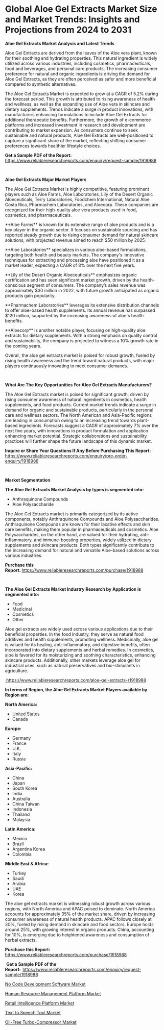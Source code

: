 <p><h1>Global Aloe Gel Extracts Market Size and Market Trends: Insights and Projections from 2024 to 2031</h1></p><p><strong>Aloe Gel Extracts Market Analysis and Latest Trends</strong></p>
<p><p>Aloe Gel Extracts are derived from the leaves of the Aloe vera plant, known for their soothing and hydrating properties. This natural ingredient is widely utilized across various industries, including cosmetics, pharmaceuticals, food and beverages, and personal care products. The increasing consumer preference for natural and organic ingredients is driving the demand for Aloe Gel Extracts, as they are often perceived as safer and more beneficial compared to synthetic alternatives.</p><p>The Aloe Gel Extracts Market is expected to grow at a CAGR of 5.2% during the forecast period. This growth is attributed to rising awareness of health and wellness, as well as the expanding use of Aloe vera in skincare and dietary supplements. Trends indicate a surge in product innovations, with manufacturers enhancing formulations to include Aloe Gel Extracts for additional therapeutic benefits. Furthermore, the growth of e-commerce platforms and increased investment in research and development are contributing to market expansion. As consumers continue to seek sustainable and natural products, Aloe Gel Extracts are well-positioned to capture a significant share of the market, reflecting shifting consumer preferences towards healthier lifestyle choices.</p></p>
<p><strong>Get a Sample PDF of the Report:&nbsp;</strong> <a href="https://www.reliableresearchreports.com/enquiry/request-sample/1918988?utm_campaign=1742&utm_medium=2&utm_source=Github&utm_content=ia&utm_term=24102024&utm_id=aloe-gel-extracts">https://www.reliableresearchreports.com/enquiry/request-sample/1918988</a></p>
<p>&nbsp;</p>
<p><strong>Aloe Gel Extracts Major Market Players</strong></p>
<p><p>The Aloe Gel Extracts Market is highly competitive, featuring prominent players such as Aloe Farms, Aloe Laboratories, Lily of the Desert Organic Aloeceuticals, Terry Laboratories, Foodchem International, Natural Aloe Costa Rica, Pharmachem Laboratories, and Aloecorp. These companies are recognized for their high-quality aloe vera products used in food, cosmetics, and pharmaceuticals.</p><p>**Aloe Farms** is known for its extensive range of aloe products and is a key player in the organic sector. It focuses on sustainable sourcing and has reported steady growth due to rising consumer demand for natural skincare solutions, with projected revenue aimed to reach $50 million by 2025.</p><p>**Aloe Laboratories** specializes in various aloe-based formulations, targeting both health and beauty markets. The company's innovative techniques for extracting and processing aloe have positioned it as a market leader, expecting a CAGR of 8% over the next five years.</p><p>**Lily of the Desert Organic Aloeceuticals** emphasizes organic certification and has seen significant market growth, driven by the health-conscious segment of consumers. The company’s sales revenue was approximately $30 million in 2022, with future growth anticipated as organic products gain popularity.</p><p>**Pharmachem Laboratories** leverages its extensive distribution channels to offer aloe-based health supplements. Its annual revenue has surpassed $120 million, supported by the increasing awareness of aloe's health benefits.</p><p>**Aloecorp** is another notable player, focusing on high-quality aloe extracts for dietary supplements. With a strong emphasis on quality control and sustainability, the company is projected to witness a 10% growth rate in the coming years.</p><p>Overall, the aloe gel extracts market is poised for robust growth, fueled by rising health awareness and the trend toward natural products, with major players continuously innovating to meet consumer demands.</p></p>
<p>&nbsp;</p>
<p><strong>What Are The Key Opportunities For Aloe Gel Extracts Manufacturers?</strong></p>
<p><p>The Aloe Gel Extracts market is poised for significant growth, driven by rising consumer awareness of natural ingredients in cosmetics, health supplements, and food products. Current market trends indicate a surge in demand for organic and sustainable products, particularly in the personal care and wellness sectors. The North American and Asia-Pacific regions are leading in consumption owing to an increasing trend towards plant-based ingredients. Forecasts suggest a CAGR of approximately 7% over the next five years, with innovations in product formulation and application enhancing market potential. Strategic collaborations and sustainability practices will further shape the future landscape of this dynamic market.</p></p>
<p><strong>Inquire or Share Your Questions If Any Before Purchasing This Report:</strong> <a href="https://www.reliableresearchreports.com/enquiry/pre-order-enquiry/1918988?utm_campaign=1742&utm_medium=2&utm_source=Github&utm_content=ia&utm_term=24102024&utm_id=aloe-gel-extracts">https://www.reliableresearchreports.com/enquiry/pre-order-enquiry/1918988</a></p>
<p>&nbsp;</p>
<p><strong>Market Segmentation</strong></p>
<p><strong>The Aloe Gel Extracts Market Analysis by types is segmented into:</strong></p>
<p><ul><li>Anthraquinone Compounds</li><li>Aloe Polysaccharide</li></ul></p>
<p><p>The Aloe Gel Extracts market is primarily categorized by its active components, notably Anthraquinone Compounds and Aloe Polysaccharides. Anthraquinone Compounds are known for their laxative effects and skin care benefits, making them popular in pharmaceuticals and cosmetics. Aloe Polysaccharides, on the other hand, are valued for their hydrating, anti-inflammatory, and immune-boosting properties, widely utilized in dietary supplements and skincare products. Both types significantly contribute to the increasing demand for natural and versatile Aloe-based solutions across various industries.</p></p>
<p><strong>Purchase this Report:&nbsp;</strong><a href="https://www.reliableresearchreports.com/purchase/1918988?utm_campaign=1742&utm_medium=2&utm_source=Github&utm_content=ia&utm_term=24102024&utm_id=aloe-gel-extracts">https://www.reliableresearchreports.com/purchase/1918988</a></p>
<p>&nbsp;</p>
<p><strong>The Aloe Gel Extracts Market Industry Research by Application is segmented into:</strong></p>
<p><ul><li>Food</li><li>Medicinal</li><li>Cosmetics</li><li>Other</li></ul></p>
<p><p>Aloe gel extracts are widely used across various applications due to their beneficial properties. In the food industry, they serve as natural food additives and health supplements, promoting wellness. Medicinally, aloe gel is valued for its healing, anti-inflammatory, and digestive benefits, often incorporated into dietary supplements and herbal remedies. In cosmetics, aloe is favored for its moisturizing and soothing characteristics, enhancing skincare products. Additionally, other markets leverage aloe gel for industrial uses, such as natural preservatives and bio-stimulants in agriculture.</p></p>
<p><a href="https://www.reliableresearchreports.com/aloe-gel-extracts-r1918988?utm_campaign=1742&utm_medium=2&utm_source=Github&utm_content=ia&utm_term=24102024&utm_id=aloe-gel-extracts">&nbsp;https://www.reliableresearchreports.com/aloe-gel-extracts-r1918988</a></p>
<p><strong>In terms of Region, the Aloe Gel Extracts Market Players available by Region are:</strong></p>
<p>
    <p> <strong> North America: </strong>
        <ul>
            <li>United States</li>
            <li>Canada</li>
        </ul>
        </p> 
    <p> <strong> Europe: </strong>
        <ul>
            <li>Germany</li>
            <li>France</li>
            <li>U.K.</li>
            <li>Italy</li>
            <li>Russia</li>
        </ul>
        </p> 
    <p> <strong> Asia-Pacific: </strong>
        <ul>
            <li>China</li>
            <li>Japan</li>
            <li>South Korea</li>
            <li>India</li>
            <li>Australia</li>
            <li>China Taiwan</li>
            <li>Indonesia</li>
            <li>Thailand</li>
            <li>Malaysia</li>
        </ul>
        </p> 
    <p> <strong> Latin America: </strong>
        <ul>
            <li>Mexico</li>
            <li>Brazil</li>
            <li>Argentina Korea</li>
            <li>Colombia</li>
        </ul>
        </p> 
    <p> <strong> Middle East & Africa: </strong>
        <ul>
            <li>Turkey</li>
            <li>Saudi</li>
            <li>Arabia</li>
            <li>UAE</li>
            <li>Korea</li>
        </ul>
    </p>
    </p>
<p><p>The aloe gel extracts market is witnessing robust growth across various regions, with North America and APAC poised to dominate. North America accounts for approximately 35% of the market share, driven by increasing consumer awareness of natural health products. APAC follows closely at 30%, fueled by rising demand in skincare and food sectors. Europe holds around 25%, with growing interest in organic products. China, accounting for 10%, is emerging due to heightened awareness and consumption of herbal extracts.</p></p>
<p><strong>Purchase this Report: </strong><a href="https://www.reliableresearchreports.com/purchase/1918988?utm_campaign=1742&utm_medium=2&utm_source=Github&utm_content=ia&utm_term=24102024&utm_id=aloe-gel-extracts">https://www.reliableresearchreports.com/purchase/1918988</a></p>
<p>&nbsp;<strong>Get a Sample PDF of the Report:&nbsp;&nbsp;</strong><a href="https://www.reliableresearchreports.com/enquiry/request-sample/1918988?utm_campaign=1742&utm_medium=2&utm_source=Github&utm_content=ia&utm_term=24102024&utm_id=aloe-gel-extracts">https://www.reliableresearchreports.com/enquiry/request-sample/1918988</a></p>
<p><strong></strong></p>
<p><p><a href="https://www.linkedin.com/pulse/code-development-software-industry-forecast-market-shifts-zr21c?utm_campaign=1742&utm_medium=2&utm_source=Github&utm_content=ia&utm_term=24102024&utm_id=aloe-gel-extracts">No Code Development Software Market</a></p><p><a href="https://www.linkedin.com/pulse/emerging-technologies-reshaping-human-resource-management-platform-6ffdc?utm_campaign=1742&utm_medium=2&utm_source=Github&utm_content=ia&utm_term=24102024&utm_id=aloe-gel-extracts">Human Resource Management Platform Market</a></p><p><a href="https://www.linkedin.com/pulse/retail-intelligence-platform-market-segmentation-geographical-7jg3c?utm_campaign=1742&utm_medium=2&utm_source=Github&utm_content=ia&utm_term=24102024&utm_id=aloe-gel-extracts">Retail Intelligence Platform Market</a></p><p><a href="https://www.linkedin.com/pulse/digital-transformation-text-speech-tool-industry-market-teabc?utm_campaign=1742&utm_medium=2&utm_source=Github&utm_content=ia&utm_term=24102024&utm_id=aloe-gel-extracts">Text to Speech Tool Market</a></p><p><a href="https://github.com/BesaLoshi2000/Market-Research-Report-List-1/blob/main/oil-free-turbo-compressor-market.md?utm_campaign=1742&utm_medium=2&utm_source=Github&utm_content=ia&utm_term=24102024&utm_id=aloe-gel-extracts">Oil-Free Turbo-Compressor Market</a></p></p>